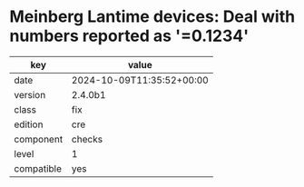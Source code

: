 [//]: # (werk v2)
# Meinberg Lantime devices: Deal with numbers reported as '=0.1234'

key        | value
---------- | ---
date       | 2024-10-09T11:35:52+00:00
version    | 2.4.0b1
class      | fix
edition    | cre
component  | checks
level      | 1
compatible | yes


